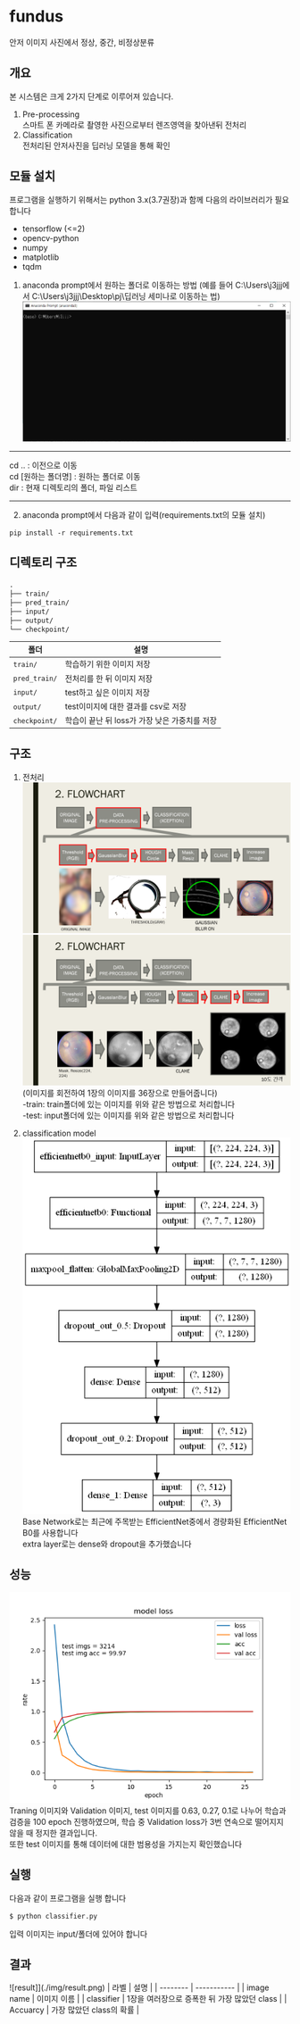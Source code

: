 # fundus
안저 이미지 사진에서 정상, 중간, 비정상분류

## 개요
본 시스템은 크게 2가지 단계로 이루어져 있습니다.
1. Pre-processing  
스마트 폰 카메라로 촬영한 사진으로부터 렌즈영역을 찾아낸뒤 전처리
2. Classification  
전처리된 안저사진을 딥러닝 모델을 통해 확인

## 모듈 설치
프로그램을 실행하기 위해서는 python 3.x(3.7권장)과 함께 다음의 라이브러리가 필요합니다
* tensorflow (<=2)
* opencv-python
* numpy
* matplotlib
* tqdm

1. anaconda prompt에서 원하는 폴더로 이동하는 방법
(예를 들어 C:\Users\j3jjj에서 C:\Users\j3jjj\Desktop\pj\딥러닝 세미나로 이동하는 법)
![move_directory](./img/move_directory.gif)

---
cd .. : 이전으로 이동  
cd [원하는 폴더명] : 원하는 폴더로 이동  
dir : 현재 디렉토리의 폴더, 파일 리스트  

---
2. anaconda prompt에서 다음과 같이 입력(requirements.txt의 모듈 설치)
```
pip install -r requirements.txt
```

## 디렉토리 구조
```
.
├── train/
├── pred_train/
├── input/
├── output/
└── checkpoint/
```

| 폴더 | 설명 |
| -------- | ----------- |
| `train/` | 학습하기 위한 이미지 저장 |
| `pred_train/` | 전처리를 한 뒤 이미지 저장 |
| `input/` | test하고 싶은 이미지 저장 |
| `output/` | test이미지에 대한 결과를 csv로 저장 |
| `checkpoint/` | 학습이 끝난 뒤 loss가 가장 낮은 가중치를 저장 |


## 구조
1. 전처리
![pre_processing_1](./img/pre_processing_1.png)
![pre_processing_2](./img/pre_processing_2.png)
(이미지를 회전하여 1장의 이미지를 36장으로 만들어줍니다)   
-train: train폴더에 있는 이미지를 위와 같은 방법으로 처리합니다   
-test: input폴더에 있는 이미지를 위와 같은 방법으로 처리합니다   

2. classification model
![model](./img/model.png)
Base Network로는 최근에 주목받는 EfficientNet중에서 경량화된 EfficientNet B0를 사용합니다    
extra layer로는 dense와 dropout을 추가했습니다  

## 성능
![loss](./img/loss.png)
Traning 이미지와 Validation 이미지, test 이미지를 0.63, 0.27, 0.1로 나누어 학습과 검증을 100 epoch 진행하였으며, 학습 중 Validation loss가 3번 연속으로 떨어지지않을 때 정지한 결과입니다.  
또한 test 이미지를 통해 데이터에 대한 범용성을 가지는지 확인했습니다  

## 실행
다음과 같이 프로그램을 실행 합니다  
```
$ python classifier.py
```
입력 이미지는 input/폴더에 있어야 합니다   

## 결과
![result]](./img/result.png)
| 라벨 | 설명 |
| -------- | ----------- |
| image name | 이미지 이름 |
| classifier | 1장을 여러장으로 증폭한 뒤 가장 많았던 class |
| Accuarcy | 가장 많았던 class의 확률 |
